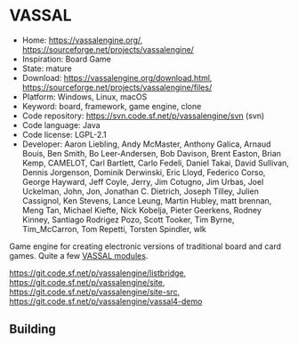 # VASSAL

- Home: https://vassalengine.org/, https://sourceforge.net/projects/vassalengine/
- Inspiration: Board Game
- State: mature
- Download: https://vassalengine.org/download.html, https://sourceforge.net/projects/vassalengine/files/
- Platform: Windows, Linux, macOS
- Keyword: board, framework, game engine, clone
- Code repository: https://svn.code.sf.net/p/vassalengine/svn (svn)
- Code language: Java
- Code license: LGPL-2.1
- Developer: Aaron Liebling, Andy McMaster, Anthony Galica, Arnaud Bouis, Ben Smith, Bo Leer-Andersen, Bob Davison, Brent Easton, Brian Kemp, CAMELOT, Carl Bartlett, Carlo Fedeli, Daniel Takai, David Sullivan, Dennis Jorgenson, Dominik Derwinski, Eric Lloyd, Federico Corso, George Hayward, Jeff Coyle, Jerry, Jim Cotugno, Jim Urbas, Joel Uckelman, John, Jon, Jonathan C. Dietrich, Joseph Tilley, Julien Cassignol, Ken Stevens, Lance Leung, Martin Hubley, matt brennan, Meng Tan, Michael Kiefte, Nick Kobelja, Pieter Geerkens, Rodney Kinney, Santiago Rodrigez Pozo, Scott Tooker, Tim Byrne, Tim_McCarron, Tom Repetti, Torsten Spindler, wlk

Game engine for creating electronic versions of traditional board and card games.
Quite a few [VASSAL modules](https://vassalengine.org/wiki/Category:Modules).

https://git.code.sf.net/p/vassalengine/listbridge, https://git.code.sf.net/p/vassalengine/site, https://git.code.sf.net/p/vassalengine/site-src, https://git.code.sf.net/p/vassalengine/vassal4-demo

## Building
